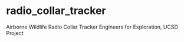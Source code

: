 radio_collar_tracker
====================

Airborne Wildlife Radio Collar Tracker
Engineers for Exploration, UCSD Project
